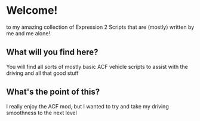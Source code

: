 # Welcome!
to my amazing collection of Expression 2 Scripts that are (mostly) written by me and me alone!

## What will you find here?
You will find all sorts of mostly basic ACF vehicle scripts to assist with the driving and all that good stuff

## What's the point of this?
I really enjoy the ACF mod, but I wanted to try and take my driving smoothness to the next level
